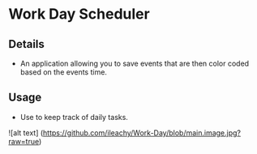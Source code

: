 # Work Day Scheduler

## Details

- An application allowing you to save events that are then color coded based on the events time.

## Usage

- Use to keep track of daily tasks.

![alt text] (https://github.com/ileachy/Work-Day/blob/main.image.jpg?raw=true)

